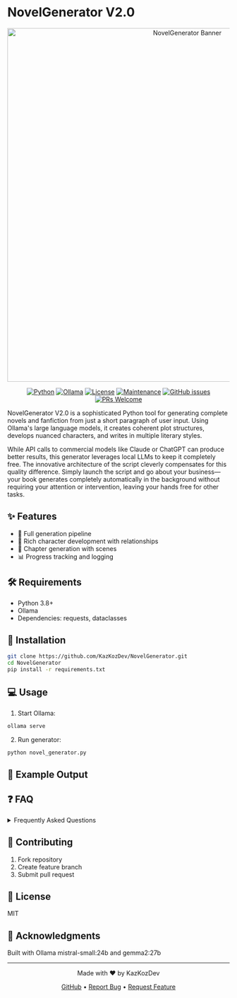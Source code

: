 # NovelGenerator V2.0

<div align="center">

<img src="Banner.jpg" alt="NovelGenerator Banner" width="800"/>

[![Python](https://img.shields.io/badge/Python-3.8+-blue.svg)](https://www.python.org/downloads/)
[![Ollama](https://img.shields.io/badge/LLM-Ollama-orange.svg)](https://ollama.ai)
[![License](https://img.shields.io/badge/license-MIT-green.svg)](https://github.com/KazKozDev/NovelGenerator/blob/master/LICENSE)
[![Maintenance](https://img.shields.io/badge/Maintained%3F-yes-green.svg)](https://github.com/KazKozDev/NovelGenerator/graphs/commit-activity)
[![GitHub issues](https://img.shields.io/github/issues/KazKozDev/NovelGenerator)](https://github.com/KazKozDev/NovelGenerator/issues)
[![PRs Welcome](https://img.shields.io/badge/PRs-welcome-brightgreen.svg)](https://makeapullrequest.com)

</div>

NovelGenerator V2.0 is a sophisticated Python tool for generating complete novels and fanfiction from just a short paragraph of user input. Using Ollama's large language models, it creates coherent plot structures, develops nuanced characters, and writes in multiple literary styles.

While API calls to commercial models like Claude or ChatGPT can produce better results, this generator leverages local LLMs to keep it completely free. The innovative architecture of the script cleverly compensates for this quality difference. Simply launch the script and go about your business—your book generates completely automatically in the background without requiring your attention or intervention, leaving your hands free for other tasks.

## ✨ Features

- 🔄 Full generation pipeline
- 👥 Rich character development with relationships 
- 📝 Chapter generation with scenes
- 📊 Progress tracking and logging

## 🛠️ Requirements

- Python 3.8+
- Ollama 
- Dependencies: requests, dataclasses

## 🚀 Installation

```bash
git clone https://github.com/KazKozDev/NovelGenerator.git
cd NovelGenerator
pip install -r requirements.txt
```

## 💻 Usage

1. Start Ollama:
```bash
ollama serve
```
2. Run generator:
```bash
python novel_generator.py
```

## 📝 Example Output

## ❓ FAQ

<details>
<summary>Frequently Asked Questions</summary>

- Q: How long does it take to generate a book?
  A: Generation time varies depending on chapter length, complexity, and system resources.

- Q: Can I use the generated content commercially?
  A: Yes, but I recommend thorough review and editing before commercial use.

- Q: What makes NovelGenerator different from other text generators?
  A: The tool focuses on complete novel generation with coherent plot structures, character development, and professional-grade writing quality.

- Q: Any technical challenge?
  A: The main technical challenge, requiring multiple code revisions, was ensuring narrative consistency - both between scenes within chapters and between chapters throughout the manuscript, while maintaining an engaging plot. The system aims to generate chapters with lengths comparable to published books.
</details>

## 🤝 Contributing

1. Fork repository
2. Create feature branch
3. Submit pull request

## 📄 License

MIT

## 🙏 Acknowledgments

Built with Ollama mistral-small:24b and gemma2:27b

---
<div align="center">
Made with ❤️ by KazKozDev

[GitHub](https://github.com/KazKozDev) • [Report Bug](https://github.com/KazKozDev/NovelGenerator/issues) • [Request Feature](https://github.com/KazKozDev/NovelGenerator/issues)
</div>
